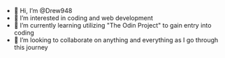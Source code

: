 - 👋 Hi, I’m @Drew948
- 👀 I’m interested in coding and web development
- 🌱 I’m currently learning utilizing "The Odin Project" to gain entry into coding
- 💞️ I’m looking to collaborate on anything and everything as I go through this journey



